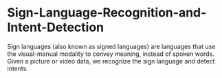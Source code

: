 # Sign-Language-Recognition-and-Intent-Detection
Sign languages (also known as signed languages) are languages that use the visual-manual modality to convey meaning, instead of spoken words. Given a picture or video data, we recognize the sign language and detect intents.
